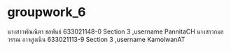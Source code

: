 # groupwork_6


นางสาวพัณณิตา ชลพันธ์ 633021148-0 Section 3 ,username PannitaCH
นางสาวกมลวรรณ อาจสูงเนิน 633021113-9 Section 3 ,username KamolwanAT
